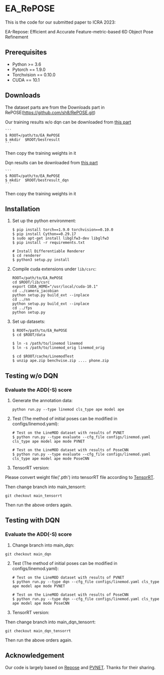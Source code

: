 # EA_RePOSE

This is the code for our submitted paper to ICRA 2023:

EA-Repose: Efficient and Accurate Feature-metric-based 6D Object Pose Refinement

## Prerequisites
- Python >= 3.6
- Pytorch == 1.9.0
- Torchvision == 0.10.0
- CUDA == 10.1

## Downloads
The dataset parts are from the Downloads part in RePOSE(https://github.com/sh8/RePOSE.git)

Our training results w/o dqn can be downloaded from [this part](https://drive.google.com/drive/folders/1gVRkrTW8oyjWFri4_5ZlneEyO_ejti8X?usp=sharing)

    ```
    $ ROOT=/path/to/EA_RePOSE
    $ mkdir  $ROOT/bestresult
    ```
    
Then copy the training weights in it

Dqn results can be downloaded from [this part](https://drive.google.com/drive/folders/1gdcLg-kuycxDlAUlaeo89bKEPZ-NkXX1?usp=sharing)

    ```
    $ ROOT=/path/to/EA_RePOSE
    $ mkdir  $ROOT/bestresult_dqn
    ```
    
Then copy the training weights in it



## Installation

1. Set up the python environment:
    ```
    $ pip install torch==1.9.0 torchvision==0.10.0
    $ pip install Cython==0.29.17
    $ sudo apt-get install libglfw3-dev libglfw3
    $ pip install -r requirements.txt

    # Install Differentiable Renderer
    $ cd renderer
    $ python3 setup.py install
    ```
2. Compile cuda extensions under `lib/csrc`:
    ```
    ROOT=/path/to/EA_RePOSE
    cd $ROOT/lib/csrc
    export CUDA_HOME="/usr/local/cuda-10.1"
    cd ../camera_jacobian
    python setup.py build_ext --inplace
    cd ../nn
    python setup.py build_ext --inplace
    cd ../fps
    python setup.py
    ```
3. Set up datasets:
    ```
    $ ROOT=/path/to/EA_RePOSE
    $ cd $ROOT/data

    $ ln -s /path/to/linemod linemod
    $ ln -s /path/to/linemod_orig linemod_orig
 
    $ cd $ROOT/cache/LinemodTest
    $ unzip ape.zip benchvise.zip .... phone.zip
 
## Testing w/o DQN

### Evaluate the ADD(-S) score

1. Generate the annotation data:
    ```
    python run.py --type linemod cls_type ape model ape
    ```
2. Test (The method of initial poses can be modified in configs/linemod.yaml):
    ```
    # Test on the LineMOD dataset with results of PVNET
    $ python run.py --type evaluate --cfg_file configs/linemod.yaml cls_type ape model ape mode PVNET
    
    # Test on the LineMOD dataset with results of PoseCNN
    $ python run.py --type evaluate --cfg_file configs/linemod.yaml cls_type ape model ape mode PoseCNN
 
    ``` 
3. TensorRT version:

Please convert weight file('.pth') into tensorRT file according to [TensorRT](https://docs.nvidia.com/deeplearning/tensorrt/developer-guide/index.html).

Then change branch into main_tensorrt:
 ```
 git checkout main_tensorrt
 ```
Then run the above orders again.


## Testing with DQN

### Evaluate the ADD(-S) score
1. Change branch into main_dqn:
 ```
 git checkout main_dqn
 ```
 
2. Test (The method of initial poses can be modified in configs/linemod.yaml):
    ```
    # Test on the LineMOD dataset with results of PVNET
    $ python run.py --type dqn --cfg_file configs/linemod.yaml cls_type ape model ape mode PVNET
    
    # Test on the LineMOD dataset with results of PoseCNN
    $ python run.py --type dqn --cfg_file configs/linemod.yaml cls_type ape model ape mode PoseCNN
 
    ``` 
3. TensorRT version:

Then change branch into main_dqn_tensorrt:
 ```
 git checkout main_dqn_tensorrt
 ```
Then run the above orders again.



    
## Acknowledgement
Our code is largely based on [Repose](https://github.com/sh8/RePOSE.git) and [PVNET](https://github.com/zju3dv/pvnet.git).  Thanks for their sharing.

